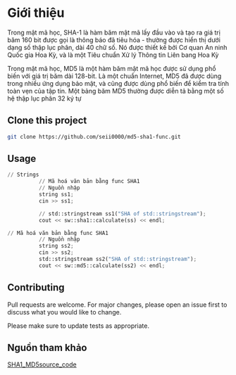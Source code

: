 # Giới thiệu

Trong mật mã học, SHA-1 là hàm băm mật mã lấy đầu vào và tạo ra giá trị băm 160 bit được gọi là thông báo đã tiêu hóa - thường được hiển thị dưới dạng số thập lục phân, dài 40 chữ số. Nó được thiết kế bởi Cơ quan An ninh Quốc gia Hoa Kỳ, và là một Tiêu chuẩn Xử lý Thông tin Liên bang Hoa Kỳ

Trong mật mã học, MD5 là một hàm băm mật mã học được sử dụng phổ biến với giá trị băm dài 128-bit. Là một chuẩn Internet, MD5 đã được dùng trong nhiều ứng dụng bảo mật, và cũng được dùng phổ biến để kiểm tra tính toàn vẹn của tập tin. Một bảng băm MD5 thường được diễn tả bằng một số hệ thập lục phân 32 ký tự

## Clone this project

```bash
git clone https://github.com/seii0000/md5-sha1-func.git
```

## Usage

```python
// Strings
          // Mã hoá văn bản bằng func SHA1
          // Nguồn nhập
          string ss1;
          cin >> ss1;

          // std::stringstream ss1("SHA of std::stringstream");
          cout << sw::sha1::calculate(ss) << endl;

// Mã hoá văn bản bằng func SHA1
          // Nguồn nhập
          string ss2;
          cin >> ss2;
          std::stringstream ss2("SHA of std::stringstream");
          cout << sw::md5::calculate(ss2) << endl;
```

## Contributing

Pull requests are welcome. For major changes, please open an issue first
to discuss what you would like to change.

Please make sure to update tests as appropriate.

## Nguồn tham khảo

[SHA1_MD5source_code]([https://choosealicense.com/licenses/mit/](https://www.atwillys.de/content/cc/cpp-hash-algorithms-class-templates-crc-sha1-sha256-md5/))

